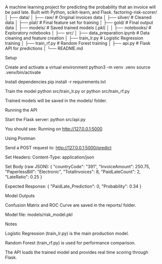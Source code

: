 A machine learning project for predicting the probability that an invoice will be paid late. Built with Python, scikit-learn, and Flask.
factoring-risk-scorer/
│
├── data/
│   ├── raw/              # Original invoices data
│   ├── silver/           # Cleaned data
│   ├── plat/             # Final feature set for training
│   ├── gold/             # Final output data
│
├── models/               # Saved trained models (.pkl)
│
│
├── notebooks/            # Exploratory notebooks
│
├── src/
│   ├── data_preparation.ipynb  # Data cleaning and feature creation
│   ├── train_lr.py             # Logistic Regression training
│   ├── train_rf.py             # Random Forest training
│   ├── api.py                  # Flask API for predictions
│
└── README.md

Setup

Create and activate a virtual environment
python3 -m venv .venv
source .venv/bin/activate

Install dependencies
pip install -r requirements.txt


Train the model
python src/train_lr.py
or
python src/train_rf.py

Trained models will be saved in the models/ folder.

Running the API

Start the Flask server:
python src/api.py

You should see:
Running on http://127.0.0.1:5000

Using Postman

Send a POST request to:
http://127.0.0.1:5000/predict

Set Headers:
Content-Type: application/json

Set Body (raw JSON):
{
  "countryCode": "391",
  "InvoiceAmount": 250.75,
  "PaperlessBill": "Electronic",
  "TotalInvoices": 8,
  "PaidLateCount": 2,
  "LateRatio": 0.25
}

Expected Response:
{
    "PaidLate_Prediction": 0,
    "Probability": 0.34
}

Model Outputs

Confusion Matrix and ROC Curve are saved in the reports/ folder.

Model file: models/risk_model.pkl

Notes

Logistic Regression (train_lr.py) is the main production model.

Random Forest (train_rf.py) is used for performance comparison.

The API loads the trained model and provides real time scoring through Flask.
